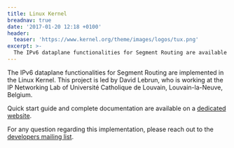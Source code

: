 ```yaml
---
title: Linux Kernel
breadnav: true
date: '2017-01-20 12:18 +0100'
header:
  teaser: 'https://www.kernel.org/theme/images/logos/tux.png'
excerpt: >-
  The IPv6 dataplane functionalities for Segment Routing are available in the Linux Kernel. Find out how to start using SR on any Linux host.
---
```


The IPv6 dataplane functionalities for Segment Routing are implemented in the Linux Kernel. This project is led by David Lebrun, who is working at the IP Networking Lab of Université Catholique de Louvain, Louvain-la-Neuve, Belgium.

Quick start guide and complete documentation are available on a [dedicated website](http://www.segment-routing.org/).

For any question regarding this implementation, please reach out to the [developers mailing list](https://sympa-2.sipr.ucl.ac.be/sympa/info/sr6-dev).
